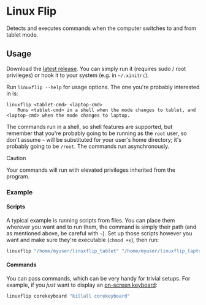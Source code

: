 # Linux Flip

Detects and executes commands when the computer switches to and from tablet mode.

## Usage

Download the [latest release](https://github.com/yehuthi/linuxflip/releases/latest).
You can simply run it (requires sudo / root privileges) or hook it to your system (e.g. in `~/.xinitrc`).

Run `linuxflip --help` for usage options. The one you're probably interested in is:
```
linuxflip <tablet-cmd> <laptop-cmd>
    Runs <tablet-cmd> in a shell when the mode changes to tablet, and <laptop-cmd> when the mode changes to laptop.
```

The commands run in a shell, so shell features are supported, but remember that you're probably going to be running as the `root` user, so don't assume `~` will be substituted for your user's home directory; it's probably going to be `/root`. The commands run asynchronously.

> [!CAUTION]
> Your commands will run with elevated privileges inherited from the program.

### Example

#### Scripts
A typical example is running scripts from files. You can place them wherever you want and to run them, the command is simply their path (and as mentioned above, be careful with `~`). Set up those scripts however you want and make sure they're executable (`chmod +x`), then run:

```bash
linuxflip "/home/myuser/linuxflip_tablet" "/home/myuser/linuxflip_laptop"
```

#### Commands
You can pass commands, which can be very handy for trivial setups. For example, if you _just_ want to display an [on-screen keyboard](https://wiki.archlinux.org/title/List_of_applications/Utilities#On-screen_keyboards):
```bash
linuxflip corekeyboard "killall corekeyboard"
```
